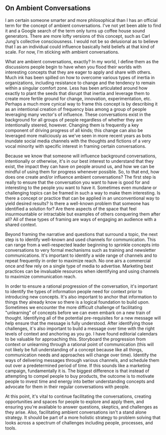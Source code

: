 ## On Ambient Conversations
 
I am certain someone smarter and more philosophical than I has an official term for the concept of ambient conversations. I've not yet been able to find it and a Google search of the term only turns up coffee house sound generators. There are more lofty versions of this concept, such as Carl Jung's collective consciousness. I would not be so delusional as to believe that I as an individual could influence basically held beliefs at that kind of scale. For now, I'm sticking with ambient conversations.

What are ambient conversations, exactly? In my world, I define them as the discussions people begin to have when you flood their worlds with interesting concepts that they are eager to apply and share with others. Much ink has been spilled on how to overcome various types of inertia in organizations, including resistance to change and the tendency to remain within a singular comfort zone. Less has been articulated around how exactly to plant the seeds that disrupt that inertia and leverage them to create more fertile ground for change, innovation, experimentation, etc. Perhaps a much more cynical way to frame this concept is by describing it as an intentional creation of frequency bias among a group of people leveraging many vector's of influence. These conversations exist in the background for all groups of people regardless of whether they are intentionally steered, however. Changing them is frequently a key component of driving progress of all kinds; this change can also be leveraged more maliciously as we've seen in more recent years as bots inundate social media channels with the thoughts and fictions of a very vocal minority with specific interest in framing certain conversations. 

Because we know that someone will influence background conversations, intentionally or otherwise, it's in our best interest to understand that they exist, the impact they can have on people around us, and how we can be mindful of using them for progress whenever possible. So, to that end, how does one create and/or influence ambient conversations? The first step is really to ensure that the conversation you want to have is good for and interesting to the people you want to have it. Sometimes even mundane or challenging topics can be framed in such a way to make them interesting. Is there a concept or practice that can be applied in an unconventional way to yield desired results? Is there a well-known problem that someone has identified a solution for? Are there aspects of the space that feel insurmountable or intractable but examples of others conquering them after all? All of these types of framing are ways of engaging an audience with a shared context.

Beyond framing the narrative and questions that surround a topic, the next step is to identify well-known and used channels for communication. This can range from a well-respected leader beginning to sprinkle concepts into conversations to very formal mechanisms such as training and newsletter communications. It's important to identify a wide range of channels and to repeat frequently in order to maximize reach. No one airs a commercial once and few rely on a single type of media to advertise. Marketing best practices can be invaluable resources when identifying and using channels to maximize communication reach.

In order to ensure a rational progression of the conversation, it's important to identify the types of information people need for context prior to introducing new concepts. It's also important to anchor that information to things they already know so there is a logical foundation to build upon. Sometimes we encounter the more difficult challenge of facilitating "unlearning" of concepts before we can even embark on a new train of thought. Identifying all of the potential pre-requisites for a new message will help ensure that the message is fully understood. After identifying those challenges, it's also important to build a message over time with the right levels of context and anchoring as you go. I have found editorial calendars to be valuable for approaching this. Storyboard the progression from context or unlearning through a rational point of communication (this will not likely be full understanding of a concept because like all things, communication needs and approaches will change over time). Identify the ways of delivering messages through various channels, and schedule them out over a predetermined period of time. If this sounds like a marketing campaign, fundamentally it is. The biggest difference is that instead of attempting to compel people to buy products, the outcome is to motivate people to invest time and energy into better understanding concepts and advocate for them in their regular conversations with people.

At this point, it's vital to continue facilitating the conversations, creating opportunities and spaces for people to explore and apply them, and ensuring you're available to answer questions, skeptics, and challenges as they arise. Also, facilitating ambient conversations isn't a stand alone strategy. It should be part of a more holistic strategy to problem solving that looks across a spectrum of challenges including people, processes, and tools.
